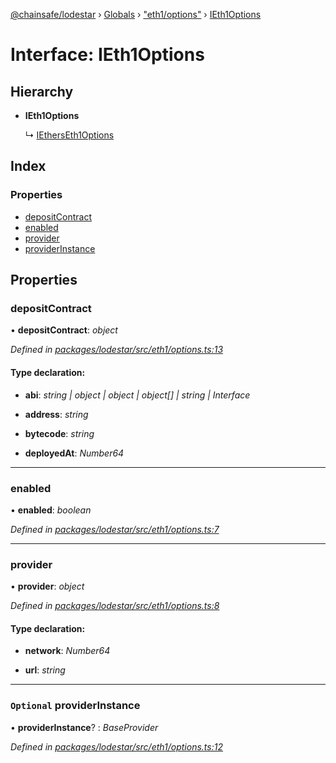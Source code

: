 [@chainsafe/lodestar](../README.md) › [Globals](../globals.md) › ["eth1/options"](../modules/_eth1_options_.md) › [IEth1Options](_eth1_options_.ieth1options.md)

# Interface: IEth1Options

## Hierarchy

* **IEth1Options**

  ↳ [IEthersEth1Options](_eth1_impl_ethers_.ietherseth1options.md)

## Index

### Properties

* [depositContract](_eth1_options_.ieth1options.md#depositcontract)
* [enabled](_eth1_options_.ieth1options.md#enabled)
* [provider](_eth1_options_.ieth1options.md#provider)
* [providerInstance](_eth1_options_.ieth1options.md#optional-providerinstance)

## Properties

###  depositContract

• **depositContract**: *object*

*Defined in [packages/lodestar/src/eth1/options.ts:13](https://github.com/ChainSafe/lodestar/blob/2c3cae9/packages/lodestar/src/eth1/options.ts#L13)*

#### Type declaration:

* **abi**: *string | object | object | object[] | string | Interface*

* **address**: *string*

* **bytecode**: *string*

* **deployedAt**: *Number64*

___

###  enabled

• **enabled**: *boolean*

*Defined in [packages/lodestar/src/eth1/options.ts:7](https://github.com/ChainSafe/lodestar/blob/2c3cae9/packages/lodestar/src/eth1/options.ts#L7)*

___

###  provider

• **provider**: *object*

*Defined in [packages/lodestar/src/eth1/options.ts:8](https://github.com/ChainSafe/lodestar/blob/2c3cae9/packages/lodestar/src/eth1/options.ts#L8)*

#### Type declaration:

* **network**: *Number64*

* **url**: *string*

___

### `Optional` providerInstance

• **providerInstance**? : *BaseProvider*

*Defined in [packages/lodestar/src/eth1/options.ts:12](https://github.com/ChainSafe/lodestar/blob/2c3cae9/packages/lodestar/src/eth1/options.ts#L12)*
